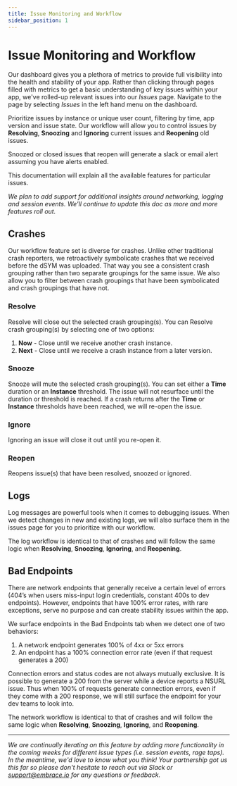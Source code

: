 ```yaml
---
title: Issue Monitoring and Workflow 
sidebar_position: 1
---
```


# Issue Monitoring and Workflow 

Our dashboard gives you a plethora of metrics to provide full visibility into the health and stability of your app. Rather than clicking through pages filled with metrics to get a basic understanding of key issues within your app, we've rolled-up relevant issues into our *Issues* page. Navigate to the page by selecting *Issues* in the left hand menu on the dashboard. 

Prioritize issues by instance or unique user count, filtering by time, app version and issue state. Our workflow will allow you to control issues by **Resolving**, **Snoozing** and **Ignoring** current issues and **Reopening** old issues. 

Snoozed or closed issues that reopen will generate a slack or email alert assuming you have alerts enabled. 

This documentation will explain all the available features for particular issues.

*We plan to add support for additional insights around networking, logging and session events. We'll continue to update this doc as more and more features roll out.* 

## Crashes

Our workflow feature set is diverse for crashes. Unlike other traditional crash reporters, we retroactively symbolicate crashes that we received before the dSYM was uploaded. That way you see a consistent crash grouping rather than two separate groupings for the same issue. We also allow you to filter between crash groupings that have been symbolicated and crash groupings that have not. 

### **Resolve**
Resolve will close out the selected crash grouping(s). You can Resolve crash grouping(s) by selecting one of two options: 
1. **Now** - Close until we receive another crash instance.
2. **Next** - Close until we receive a crash instance from a later version. 

### **Snooze**
Snooze will mute the selected crash grouping(s). You can set either a **Time** duration or an **Instance** threshold. The issue will not resurface until the duration or threshold is reached. If a crash returns after the **Time** or **Instance** thresholds have been reached, we will re-open the issue. 

### **Ignore** 
Ignoring an issue will close it out until you re-open it. 

### **Reopen** 
Reopens issue(s) that have been resolved, snoozed or ignored. 

## Logs

Log messages are powerful tools when it comes to debugging issues. When we detect changes in new and existing logs, we will also surface them in the issues page for you to prioritize with our workflow. 

The log workflow is identical to that of crashes and will follow the same logic when **Resolving**, **Snoozing**, **Ignoring**, and **Reopening**. 


## Bad Endpoints

There are network endpoints that generally receive a certain level of errors (404’s when users miss-input  login credentials, constant 400s to dev endpoints). However, endpoints that have 100% error rates, with rare exceptions, serve no purpose and can create stability issues within the app. 

We surface endpoints in the Bad Endpoints tab when we detect one of two behaviors: 
1. A network endpoint generates 100% of 4xx or 5xx errors  
2. An endpoint has a 100% connection error rate (even if that request generates a 200)

Connection errors and status codes are not always mutually exclusive. It is possible to generate a 200 from the server while a device reports a NSURL issue. Thus when 100% of requests generate connection errors, even if they come with a 200 response, we will still surface the endpoint for your dev teams to look into.  

The network workflow is identical to that of crashes and will follow the same logic when **Resolving**, **Snoozing**, **Ignoring**, and **Reopening**. 

---

*We are continually iterating on this feature by adding more functionality in the coming weeks for different issue types (i.e. session events, rage taps). In the meantime, we'd love to know what you think! Your partnership got us this far so please don't hesitate to reach out via Slack or <support@embrace.io> for any questions or feedback.*
